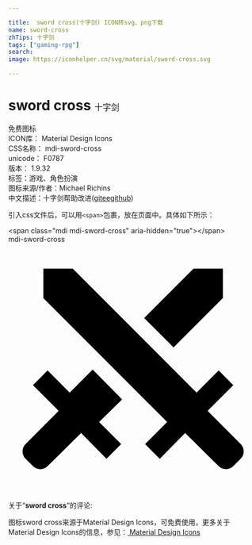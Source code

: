 ```yaml
---

title:  sword cross(十字剑) ICON转svg、png下载
name: sword-cross
zhTips: 十字剑
tags: ["gaming-rpg"]
search: 
image: https://iconhelper.cn/svg/material/sword-cross.svg

---
```


# sword cross  <small style="font-size: 60%;font-weight: 100">十字剑</small>


<div class="detail-page">
<p>
<span><span class="badge-success badge">免费图标</span> </span>
<br/>
<span>
ICON库：
<span class="badge-secondary badge">Material Design Icons</span> 
</span>
<br/>
<span>
CSS名称：
<span class="badge-secondary badge">mdi-sword-cross</span> 
</span>
<br/>
<span>
unicode：
<span class="badge-secondary badge">F0787</span> 
<copy-btn content='F0787' btn-title=""></copy-btn>
<copy-btn :content='String.fromCodePoint(parseInt("F0787", 16))' btn-title="复制U"></copy-btn>
</span>
<br/>
<span>
版本：
<span class="badge-secondary badge">1.9.32</span> 
</span><br/><span>标签：<span class="badge-light badge"><router-link to="/tags/gaming-rpg.html">游戏、角色扮演</router-link></span></span>
<br/>
<span>图标来源/作者：<span class="badge-light badge">Michael Richins</span></span> 
<br/>
<span class="zh-detail">中文描述：<span class="badge-primary badge">十字剑</span><span class="help-link"><span>帮助改进</span>(<a href="https://gitee.com/liuwave/icon-helper/edit/master/json/material/sword-cross.json" target="_blank" rel="noopener noreferrer">gitee</a><a href="https://github.com/liuwave/icon-helper/edit/master/json/material/sword-cross.json" target="_blank" rel="noopener noreferrer">github</a></span>)</span><br/>
</p>
</div>
<div class="alert alert-dark">
  <i class="mdi mdi-sword-cross mdi-48px"></i>
  <i class="mdi mdi-sword-cross mdi-36px"></i>
  <i class="mdi mdi-sword-cross mdi-24px"></i>
  <i class="mdi mdi-sword-cross mdi-18px"></i>
</div>
<div>
  <p>引入css文件后，可以用<code>&lt;span&gt;</code>包裹，放在页面中。具体如下所示：    
  </p>
  <div class="alert alert-primary" style="font-size: 14px">
    &lt;span class="mdi mdi-sword-cross" aria-hidden="true"&gt;&lt;/span&gt;
    <copy-btn content='<span class="mdi mdi-sword-cross" aria-hidden="true"></span>'></copy-btn>
  </div>
  <div class="alert alert-secondary">
    <i class="mdi mdi-sword-cross"
    style="font-size: 24px"
    aria-hidden="true"></i> mdi-sword-cross
    <copy-btn content="mdi-sword-cross" btn-title="复制图标名称"></copy-btn>
  </div>
</div>
<div id="svg" class="svg-wrap">
<svg xmlns="http://www.w3.org/2000/svg" viewBox="0 0 24 24"><path d="M6.2,2.44L18.1,14.34L20.22,12.22L21.63,13.63L19.16,16.1L22.34,19.28C22.73,19.67 22.73,20.3 22.34,20.69L21.63,21.4C21.24,21.79 20.61,21.79 20.22,21.4L17,18.23L14.56,20.7L13.15,19.29L15.27,17.17L3.37,5.27V2.44H6.2M15.89,10L20.63,5.26V2.44H17.8L13.06,7.18L15.89,10M10.94,15L8.11,12.13L5.9,14.34L3.78,12.22L2.37,13.63L4.84,16.1L1.66,19.29C1.27,19.68 1.27,20.31 1.66,20.7L2.37,21.41C2.76,21.8 3.39,21.8 3.78,21.41L7,18.23L9.44,20.7L10.85,19.29L8.73,17.17L10.94,15Z" /></svg>
</div>
<detail full-name='mdi-sword-cross'></detail>
<div class="icon-detail__container">
<p>关于“<b>sword cross</b>”的评论:</p>
</div>
<Vssue title="关于“sword cross”的评论" />    
<div><p>图标sword cross来源于Material Design Icons，可免费使用，更多关于 Material Design Icons的信息，参见：<a target="_blank" href="https://iconhelper.cn/material.html"> Material Design Icons</a>
</p></div>
